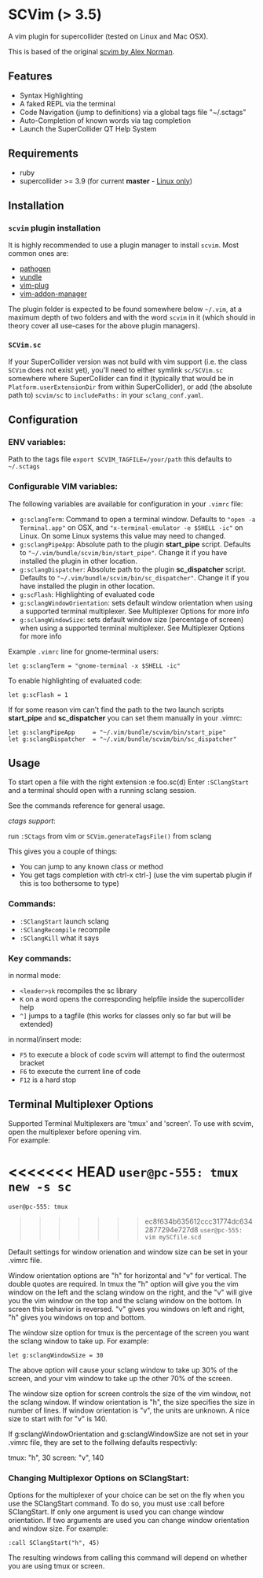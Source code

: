 SCVim (> 3.5)
==============

A vim plugin for supercollider (tested on Linux and Mac OSX).

This is based of the original [scvim by Alex Norman](http://www.x37v.info/scvim/).

Features
--------

* Syntax Highlighting
* A faked REPL via the terminal
* Code Navigation (jump to definitions) via a global tags file "~/.sctags"
* Auto-Completion of known words via tag completion
* Launch the SuperCollider QT Help System

Requirements
------------

* ruby
* supercollider >= 3.9 (for current **master** - [Linux only](https://github.com/supercollider/scvim/issues/27))

Installation
------------

### `scvim` plugin installation

It is highly recommended to use a plugin manager to install `scvim`. Most
common ones are:

* [pathogen](https://github.com/tpope/vim-pathogen)
* [vundle](https://github.com/VundleVim/Vundle.vim)
* [vim-plug](https://github.com/junegunn/vim-plug)
* [vim-addon-manager](https://github.com/MarcWeber/vim-addon-manager)

The plugin folder is expected to be found somewhere below `~/.vim`, at a
maximum depth of two folders and with the word `scvim` in it (which should in
theory cover all use-cases for the above plugin managers).

### `SCVim.sc`

If your SuperCollider version was not build with vim support (i.e. the class
`SCVim` does not exist yet), you'll need to either symlink `sc/SCVim.sc`
somewhere where SuperCollider can find it (typically that would be in
`Platform.userExtensionDir` from within SuperCollider), or add (the absolute
path to) `scvim/sc` to `includePaths:` in your `sclang_conf.yaml`.

Configuration
-------------

### ENV variables:

Path to the tags file
`export SCVIM_TAGFILE=/your/path` this defaults to `~/.sctags`

### Configurable VIM variables:

The following variables are available for configuration in your `.vimrc` file:

* `g:sclangTerm`: Command to open a terminal window. Defaults to `"open -a
Terminal.app"` on OSX, and `"x-terminal-emulator -e $SHELL -ic"` on Linux.
On some Linux systems this value may need to changed.
* `g:sclangPipeApp`: Absolute path to the plugin **start_pipe** script. Defaults
to `"~/.vim/bundle/scvim/bin/start_pipe"`.
Change it if you have installed the plugin in other location.
* `g:sclangDispatcher`: Absolute path to the plugin **sc_dispatcher** script.
Defaults to `"~/.vim/bundle/scvim/bin/sc_dispatcher"`.
Change it if you have installed the plugin in other location.
* `g:scFlash`: Highlighting of evaluated code
* `g:sclangWindowOrientation`: sets default window orientation when using
a supported terminal multiplexer. See Multiplexer Options for more info
* `g:sclangWindowSize`: sets default window size (percentage of screen) when using a supported 
terminal multiplexer. See Multiplexer Options for more info

Example `.vimrc` line for gnome-terminal users:

    let g:sclangTerm = "gnome-terminal -x $SHELL -ic"

To enable highlighting of evaluated code:

    let g:scFlash = 1

If for some reason vim can't find the path to the two launch scripts
**start_pipe** and **sc_dispatcher** you can set them manually in your .vimrc:

    let g:sclangPipeApp     = "~/.vim/bundle/scvim/bin/start_pipe"
    let g:sclangDispatcher  = "~/.vim/bundle/scvim/bin/sc_dispatcher"

Usage
-----
To start open a file with the right extension :e foo.sc(d)
Enter `:SClangStart` and a terminal should open with a running sclang session.

See the commands reference for general usage.

_ctags support_:

run `:SCtags` from vim or `SCVim.generateTagsFile()` from sclang

This gives you a couple of things:

* You can jump to any known class or method
* You get tags completion with ctrl-x ctrl-] (use the vim supertab plugin if this is too
  bothersome to type)

### Commands:

* `:SClangStart` launch sclang
* `:SClangRecompile` recompile
* `:SClangKill` what it says

### Key commands:

in normal mode:

* `<leader>sk` recompiles the sc library
* `K` on a word opens the corresponding helpfile inside the supercollider help
* `^]` jumps to a tagfile (this works for classes only so far but will be
  extended)

in normal/insert mode:

* `F5` to execute a block of code scvim will attempt to find the outermost bracket
* `F6` to execute the current line of code
* `F12` is a hard stop

Terminal Multiplexer Options
-----

Supported Terminal Multiplexers are 'tmux' and 'screen'. To use with scvim,
open the multiplexer before opening vim.  
For example:

<<<<<<< HEAD
`user@pc-555: tmux new -s sc`  
=======
`user@pc-555: tmux`  
>>>>>>> ec8f634b635612ccc31774dc6342877294e727d8
`user@pc-555: vim mySCfile.scd`  

Default settings for window orienation and window size can be set in
your .vimrc file. 

Window orientation options are "h" for horizontal and "v" for vertical. 
The double quotes are required. In tmux the "h" option will give you the vim 
window on the left and the sclang window on the right, and the "v" will give you
the vim window on the top and the sclang window on the bottom. In screen this 
behavior is reversed. "v" gives you windows on left and right, "h" gives you 
windows on top and bottom.

The window size option for tmux is the percentage of the screen you want the
sclang window to take up. For example: 

`let g:sclangWindowSize = 30`

The above option will cause your sclang window to take up 30% of the screen, and 
your vim window to take up the other 70% of the screen.

The window size option for screen controls the size of the vim window, not the 
sclang window. If window orientation is "h", the size specifies the size in
number of lines. If window orientation is "v", the units are unknown. A nice 
size to start with for "v" is 140. 

If g:sclangWindowOrientation and g:sclangWindowSize are not set in your .vimrc 
file, they are set to the follwing defaults respectivly:

tmux: "h", 30
screen: "v", 140

### Changing Multiplexor Options on SClangStart:

Options for the multiplexer of your choice can be set on the fly when you use the
SClangStart command. To do so, you must use :call before SClangStart. If only one 
argument is used you can change window orientation. If two arguments are used you
can change window orientation and window size. For example:

`:call SClangStart("h", 45)`

The resulting windows from calling this command will depend on whether you are 
using tmux or screen.

